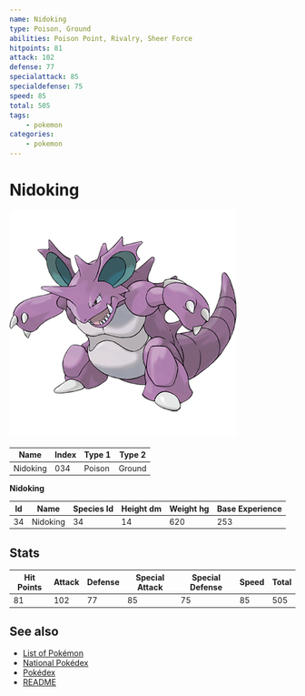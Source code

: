 ```yaml
---
name: Nidoking
type: Poison, Ground
abilities: Poison Point, Rivalry, Sheer Force
hitpoints: 81
attack: 102
defense: 77
specialattack: 85
specialdefense: 75
speed: 85
total: 505
tags:
    - pokemon
categories:
    - pokemon
---
```


# Nidoking


![Nidoking](images/034.png)

| **Name** | **Index** | **Type 1** | **Type 2** |
|----|----|----|----|
| Nidoking | 034 | Poison | Ground  |

**Nidoking** 




| **Id** | **Name** | **Species Id** | **Height dm** | **Weight hg** | **Base Experience** |
|--------|----------|----------------|------------|------------|---------------------|
| 34 | Nidoking | 34 | 14 | 620 | 253 |



## Stats

| **Hit Points** | **Attack** | **Defense** | **Special Attack** | **Special Defense** | **Speed** | **Total** |
|----------------|------------|-------------|--------------------|---------------------|-----------|-----------|
| 81 | 102 | 77 | 85 | 75 | 85 | 505 |

## See also

- [List of Pokémon](../pokemon.md)
- [National Pokédex](../national_pokedex.md)
- [Pokédex](../pokedex.md)
- [README](../README.md)

